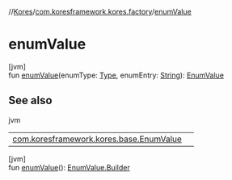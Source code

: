 //[Kores](../../index.md)/[com.koresframework.kores.factory](index.md)/[enumValue](enum-value.md)

# enumValue

[jvm]\
fun [enumValue](enum-value.md)(enumType: [Type](https://docs.oracle.com/javase/8/docs/api/java/lang/reflect/Type.html), enumEntry: [String](https://kotlinlang.org/api/latest/jvm/stdlib/kotlin/-string/index.html)): [EnumValue](../com.koresframework.kores.base/-enum-value/index.md)

## See also

jvm

| | |
|---|---|
| [com.koresframework.kores.base.EnumValue](../com.koresframework.kores.base/-enum-value/index.md) |  |

[jvm]\
fun [enumValue](enum-value.md)(): [EnumValue.Builder](../com.koresframework.kores.base/-enum-value/-builder/index.md)
